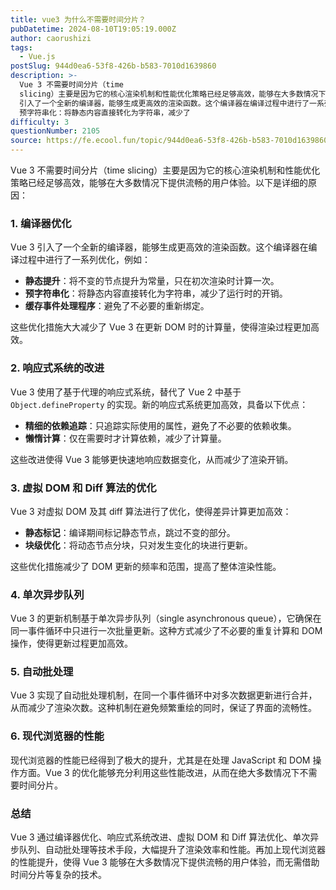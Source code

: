 ```yaml
---
title: vue3 为什么不需要时间分片？
pubDatetime: 2024-08-10T19:05:19.000Z
author: caorushizi
tags:
  - Vue.js
postSlug: 944d0ea6-53f8-426b-b583-7010d1639860
description: >-
  Vue 3 不需要时间分片（time
  slicing）主要是因为它的核心渲染机制和性能优化策略已经足够高效，能够在大多数情况下提供流畅的用户体验。以下是详细的原因： 1. 编译器优化 Vue 3
  引入了一个全新的编译器，能够生成更高效的渲染函数。这个编译器在编译过程中进行了一系列优化，例如： 静态提升：将不变的节点提升为常量，只在初次渲染时计算一次。
  预字符串化：将静态内容直接转化为字符串，减少了
difficulty: 3
questionNumber: 2105
source: https://fe.ecool.fun/topic/944d0ea6-53f8-426b-b583-7010d1639860
---
```


Vue 3 不需要时间分片（time slicing）主要是因为它的核心渲染机制和性能优化策略已经足够高效，能够在大多数情况下提供流畅的用户体验。以下是详细的原因：

### 1. **编译器优化**

Vue 3 引入了一个全新的编译器，能够生成更高效的渲染函数。这个编译器在编译过程中进行了一系列优化，例如：

- **静态提升**：将不变的节点提升为常量，只在初次渲染时计算一次。
- **预字符串化**：将静态内容直接转化为字符串，减少了运行时的开销。
- **缓存事件处理程序**：避免了不必要的重新绑定。

这些优化措施大大减少了 Vue 3 在更新 DOM 时的计算量，使得渲染过程更加高效。

### 2. **响应式系统的改进**

Vue 3 使用了基于代理的响应式系统，替代了 Vue 2 中基于 `Object.defineProperty` 的实现。新的响应式系统更加高效，具备以下优点：

- **精细的依赖追踪**：只追踪实际使用的属性，避免了不必要的依赖收集。
- **懒惰计算**：仅在需要时才计算依赖，减少了计算量。

这些改进使得 Vue 3 能够更快速地响应数据变化，从而减少了渲染开销。

### 3. **虚拟 DOM 和 Diff 算法的优化**

Vue 3 对虚拟 DOM 及其 diff 算法进行了优化，使得差异计算更加高效：

- **静态标记**：编译期间标记静态节点，跳过不变的部分。
- **块级优化**：将动态节点分块，只对发生变化的块进行更新。

这些优化措施减少了 DOM 更新的频率和范围，提高了整体渲染性能。

### 4. **单次异步队列**

Vue 3 的更新机制基于单次异步队列（single asynchronous queue），它确保在同一事件循环中只进行一次批量更新。这种方式减少了不必要的重复计算和 DOM 操作，使得更新过程更加高效。

### 5. **自动批处理**

Vue 3 实现了自动批处理机制，在同一个事件循环中对多次数据更新进行合并，从而减少了渲染次数。这种机制在避免频繁重绘的同时，保证了界面的流畅性。

### 6. **现代浏览器的性能**

现代浏览器的性能已经得到了极大的提升，尤其是在处理 JavaScript 和 DOM 操作方面。Vue 3 的优化能够充分利用这些性能改进，从而在绝大多数情况下不需要时间分片。

### 总结

Vue 3 通过编译器优化、响应式系统改进、虚拟 DOM 和 Diff 算法优化、单次异步队列、自动批处理等技术手段，大幅提升了渲染效率和性能。再加上现代浏览器的性能提升，使得 Vue 3 能够在大多数情况下提供流畅的用户体验，而无需借助时间分片等复杂的技术。
